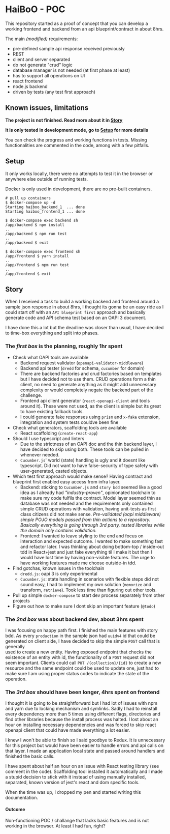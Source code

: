 HaiBoO - POC
===

This repository started as a proof of concept that you can develop
a working frontend and backend from an api blueprint/contract in about 8hrs.

The main _(modified)_ requirements:
- pre-defined sample api response received previously
- REST
- client and server separated
- do not generate "crud" logic
- database manager is not needed (at first phase at least)
- has to support all operations on UI
- react frontend
- node.js backend
- driven by tests (any test first approach)

## Known issues, limitations

**The project is not finished. Read more about it in [Story](#story)**

**It is only tested in development mode, go to [Setup](#setup) for more details**  

You can check the progress and working functions in tests.
Missing functionalities are commented in the code, among with a 
few pitfalls.

## Setup

It only works locally, there were no attempts to test it in the browser 
or anywhere else outside of running tests.

Docker is only used in development, there are no pre-built containers. 

```
# pull up containers
$ docker-compose up -d
Starting haiboo_backend_1  ... done
Starting haiboo_frontend_1 ... done

$ docker-compose exec backend sh
/app/backend $ npm install
..
/app/backend $ npm run test
..
/app/backend $ exit

$ docker-compose exec frontend sh
/app/frontend $ yarn install
..
/app/frontend $ npm run test
..
/app/frontend $ exit
```

## Story

When I received a task to build a working backend and frontend around 
a sample json response in about 8hrs,
I thought its gonna be an easy ride as I could start off with an `API blueprint first`
approach and basically generate code and API schema test based on an OAPI 3 document.

I have done this a lot but the deadline was closer than usual, I have decided to time-box everything
and split into phases. 

### The *first box* is the planning, roughly 1hr spent
- Check what OAPI tools are available
    - Backend request validator (`openapi-validator-middleware`)
    - Backend api tester (`dredd` for schema, `cucumber` for domain)
    - There are backend factories and crud factories based on
    templates but I have decided not to use them. CRUD operations form a thin client,
    no need to generate anything as it might add unnecessary complexity or would completely negate the
    backend part of the challenge.
    - Frontend api client generator (`react-openapi-client` and tools around it). 
    These were not used, as the client is simple but its great to have existing fallback tools.
    - I could generate fake responses using `prism` and `x-fake` extension, integration and system tests couldve been fine
- Check what generators, scaffolding tools are available    
    - React scaffolding (`create-react-app`)
- Should I use typescript and linters
    - Due to the strictness of an OAPI doc and the thin backend layer, I have decided to skip using both.
    These tools can be pulled in whenever needed.
    - `Cucumber.js`' world (state) handling is ugly and it doesnt like typescript. Did not want to have false-security of
    type safety with user-generated, casted objects.
- Which test first approach would make sense? Having contract and blueprint first enabled easy access from infra layer.
    - Backend: sticking to `Cucumber.js` and `story bdd` seemed like a good idea as I already had _"industry-proven"_,
    opinionated toolchain to make sure my code fulfils the contract. 
    Model layer seemed thin as database was not needed and the requirements only contained simple CRUD 
    operations with validation, having unit-tests as first class citizens did not make sense. 
    _Pre-validated (oapi middleware) simple POJO models passed from thin actions to a repository. Basically everything
    is going through 3rd party, tested libraries while the domain only contains validation._        
    - Frontend: I wanted to leave styling to the end and focus on interaction and expected outcome. I wanted to
    make something fast and refactor later. I was thinking about doing bottom-top / inside-out tdd in React+jest and
    just fake everything til I make it but then I would have lost time by having non-visible features.
    The urge to have working features made me choose outside-in tdd.
- Find gotchas, known issues in the toolchain
    - `dredd.js`: oapi 3 is only experimental
    - `Cucumber.js`: state handling in scenarios with flexible steps did not sound easy, I had to implement my own
    solution (`memorize` and transform, `retrieve`). Took less time than figuring out other tools.
- Pull up simple `docker-compose` to start dev process separately from other projects
- Figure out how to make sure I dont skip an important feature (`@todo`) 

### The *2nd box* was about backend dev, about 3hrs spent
I was focusing on happy path first. I finished the main features with story bdd.
As every `production` in the sample json had `uuidv4` id that could be generated on client side, 
I have decided to skip the simple `POST` call that is generally  
used to create a new entity. Having exposed endpoint that checks the existence of an entity with id, the functionality
of a `POST` request did not seem important. 
Clients could call `PUT /{collection}/{id}` to create a new resource and the same endpoint could be used to
update one, just had to make sure I am using proper status codes to indicate the state of the operation. 

### The *3rd box* should have been longer, 4hrs spent on frontend
I thought it is going to be straightforward but I had lot of issues with npm and yarn due to locking mechanism and
symlinks. Sadly I had to reinstall every dependency more than 5 times using different flags, directories and find other 
libraries because the install process was halted. I lost about an hour on installing
necessary dependencies and was forced to skip react openapi client that could have made everything a lot easier.

I knew I won't be able to finish so I said goodbye to Redux. It is unnecessary for this project but would have been
easier to handle errors and api calls on that layer. I made an application local state and passed around handlers
and finished the basic calls.

I have spent about half an hour on an issue with React testing library (see comment in the code). Scaffolding tool installed it
automatically and I made a stupid decision to stick with it instead of using manually installed, separated, known version of
jest's react and dom specific tools.

When the time was up, I dropped my pen and started writing this documentation.

#### Outcome

Non-functioning POC / challange that lacks basic features and is not working in the browser. At least I had fun, right?

 

  

    
     
     




